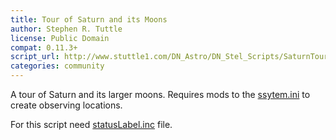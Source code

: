 ```yaml
---
title: Tour of Saturn and its Moons
author: Stephen R. Tuttle
license: Public Domain
compat: 0.11.3+
script_url: http://www.stuttle1.com/DN_Astro/DN_Stel_Scripts/SaturnTour_DN.ssc
categories: community
---
```

A tour of Saturn and its larger moons. Requires mods to the <a href="http://www.stuttle1.com/DN_Astro/downloads/ssystem_DN_11_3.ini">ssytem.ini</a> to create observing locations.

For this script need <a href="http://www.stuttle1.com/DN_Astro/DN_Stel_Scripts/statusLabel.inc">statusLabel.inc</a> file.